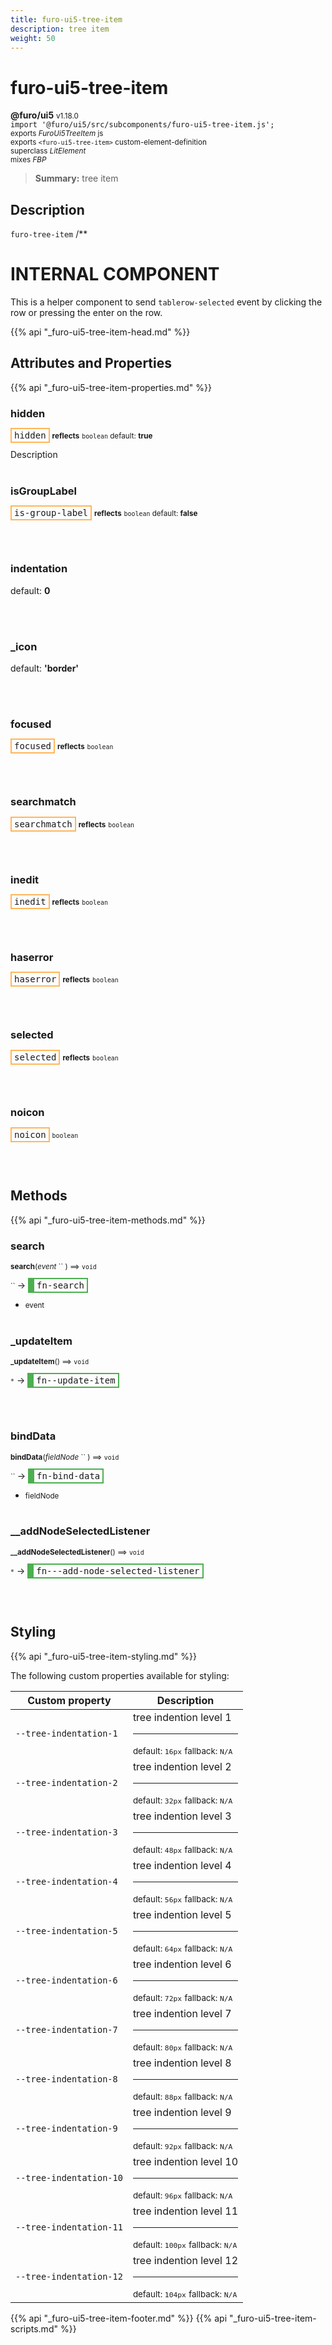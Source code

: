 ```yaml
---
title: furo-ui5-tree-item
description: tree item
weight: 50
---
```


# furo-ui5-tree-item
**@furo/ui5** <small>v1.18.0</small>
<br>`import '@furo/ui5/src/subcomponents/furo-ui5-tree-item.js';`<small>
<br>exports *FuroUi5TreeItem* js
<br>exports `<furo-ui5-tree-item>` custom-element-definition
<br>superclass *LitElement*
<br> mixes *FBP*</small>

> **Summary:** tree item

## Description

`furo-tree-item`
/**
# INTERNAL COMPONENT
This is a helper component to send `tablerow-selected` event by clicking the row or pressing the enter on the row.

{{% api "_furo-ui5-tree-item-head.md" %}}

## Attributes and Properties
{{% api "_furo-ui5-tree-item-properties.md" %}}










### **hidden**

<span  style="border-width:2px; border-style: solid;border-color:  rgb(255, 182, 91);font-family:monospace; padding:2px 4px;">hidden</span> <small>**reflects**</small>
<small>`boolean` default: **true**</small>

Description
<br><br>

### **isGroupLabel**

<span  style="border-width:2px; border-style: solid;border-color:  rgb(255, 182, 91);font-family:monospace; padding:2px 4px;">is-group-label</span> <small>**reflects**</small>
<small>`boolean` default: **false**</small>


<br><br>

### **indentation**
default: **0**</small>


<br><br>

### **_icon**
default: **&#39;border&#39;**</small>


<br><br>

### **focused**

<span  style="border-width:2px; border-style: solid;border-color:  rgb(255, 182, 91);font-family:monospace; padding:2px 4px;">focused</span> <small>**reflects**</small>
<small>`boolean` </small>


<br><br>

### **searchmatch**

<span  style="border-width:2px; border-style: solid;border-color:  rgb(255, 182, 91);font-family:monospace; padding:2px 4px;">searchmatch</span> <small>**reflects**</small>
<small>`boolean` </small>


<br><br>

### **inedit**

<span  style="border-width:2px; border-style: solid;border-color:  rgb(255, 182, 91);font-family:monospace; padding:2px 4px;">inedit</span> <small>**reflects**</small>
<small>`boolean` </small>


<br><br>

### **haserror**

<span  style="border-width:2px; border-style: solid;border-color:  rgb(255, 182, 91);font-family:monospace; padding:2px 4px;">haserror</span> <small>**reflects**</small>
<small>`boolean` </small>


<br><br>

### **selected**

<span  style="border-width:2px; border-style: solid;border-color:  rgb(255, 182, 91);font-family:monospace; padding:2px 4px;">selected</span> <small>**reflects**</small>
<small>`boolean` </small>


<br><br>

### **noicon**

<span  style="border-width:2px; border-style: solid;border-color:  rgb(255, 182, 91);font-family:monospace; padding:2px 4px;">noicon</span>
<small>`boolean` </small>


<br><br>

## Methods
{{% api "_furo-ui5-tree-item-methods.md" %}}


### **search**
<small>**search**(*event* `` ) ⟹ `void`</small>

<small>`` </small> →
<span  style="border-width:2px 2px 2px 10px; border-style: solid;border-color:  rgb(76, 175, 80);font-family:monospace; padding:2px 4px;">fn-search</span>



- <small>event </small>
<br><br>

### **_updateItem**
<small>**_updateItem**() ⟹ `void`</small>

<small>`*`</small> →
<span  style="border-width:2px 2px 2px 10px; border-style: solid;border-color:  rgb(76, 175, 80);font-family:monospace; padding:2px 4px;">fn--update-item</span>



<br><br>

### **bindData**
<small>**bindData**(*fieldNode* `` ) ⟹ `void`</small>

<small>`` </small> →
<span  style="border-width:2px 2px 2px 10px; border-style: solid;border-color:  rgb(76, 175, 80);font-family:monospace; padding:2px 4px;">fn-bind-data</span>



- <small>fieldNode </small>
<br><br>



### **__addNodeSelectedListener**
<small>**__addNodeSelectedListener**() ⟹ `void`</small>

<small>`*`</small> →
<span  style="border-width:2px 2px 2px 10px; border-style: solid;border-color:  rgb(76, 175, 80);font-family:monospace; padding:2px 4px;">fn---add-node-selected-listener</span>



<br><br>














## Styling
{{% api "_furo-ui5-tree-item-styling.md" %}}

The following custom properties  available for styling:

Custom property | Description
----------------|-------------
`--tree-indentation-1` | tree indention level 1 <hr> <small>default: `16px`</small> <small>fallback: `N/A`</small>
`--tree-indentation-2` | tree indention level 2 <hr> <small>default: `32px`</small> <small>fallback: `N/A`</small>
`--tree-indentation-3` | tree indention level 3 <hr> <small>default: `48px`</small> <small>fallback: `N/A`</small>
`--tree-indentation-4` | tree indention level 4 <hr> <small>default: `56px`</small> <small>fallback: `N/A`</small>
`--tree-indentation-5` | tree indention level 5 <hr> <small>default: `64px`</small> <small>fallback: `N/A`</small>
`--tree-indentation-6` | tree indention level 6 <hr> <small>default: `72px`</small> <small>fallback: `N/A`</small>
`--tree-indentation-7` | tree indention level 7 <hr> <small>default: `80px`</small> <small>fallback: `N/A`</small>
`--tree-indentation-8` | tree indention level 8 <hr> <small>default: `88px`</small> <small>fallback: `N/A`</small>
`--tree-indentation-9` | tree indention level 9 <hr> <small>default: `92px`</small> <small>fallback: `N/A`</small>
`--tree-indentation-10` | tree indention level 10 <hr> <small>default: `96px`</small> <small>fallback: `N/A`</small>
`--tree-indentation-11` | tree indention level 11 <hr> <small>default: `100px`</small> <small>fallback: `N/A`</small>
`--tree-indentation-12` | tree indention level 12 <hr> <small>default: `104px`</small> <small>fallback: `N/A`</small>

{{% api "_furo-ui5-tree-item-footer.md" %}}
{{% api "_furo-ui5-tree-item-scripts.md" %}}
